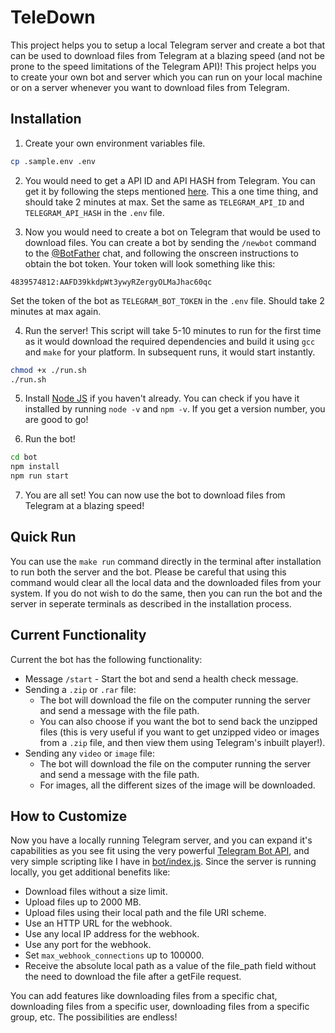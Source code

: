 # TeleDown

This project helps you to setup a local Telegram server and create a bot that can be used to download files from Telegram at a blazing speed (and not be prone to the speed limitations of the Telegram API)! This project helps you to create your own bot and server which you can run on your local machine or on a server whenever you want to download files from Telegram.

## Installation

1. Create your own environment variables file.

```bash
cp .sample.env .env
```

2. You would need to get a API ID and API HASH from Telegram. You can get it by following the steps mentioned [here](https://core.telegram.org/api/obtaining_api_id). This a one time thing, and should take 2 minutes at max. Set the same as `TELEGRAM_API_ID` and `TELEGRAM_API_HASH` in the `.env` file.

3. Now you would need to create a bot on Telegram that would be used to download files. You can create a bot by sending the `/newbot` command to the [@BotFather](https://t.me/botfather) chat, and following the onscreen instructions to obtain the bot token. Your token will look something like this:

```
4839574812:AAFD39kkdpWt3ywyRZergyOLMaJhac60qc
```

Set the token of the bot as `TELEGRAM_BOT_TOKEN` in the `.env` file. Should take 2 minutes at max again.

4. Run the server! This script will take 5-10 minutes to run for the first time as it would download the required dependencies and build it using `gcc` and `make` for your platform. In subsequent runs, it would start instantly.

```bash
chmod +x ./run.sh
./run.sh
```

5. Install [Node JS](https://nodejs.org/en/download/) if you haven't already. You can check if you have it installed by running `node -v` and `npm -v`. If you get a version number, you are good to go! 

6. Run the bot!

```bash
cd bot
npm install
npm run start
```

7. You are all set! You can now use the bot to download files from Telegram at a blazing speed!

## Quick Run

You can use the `make run` command directly in the terminal after installation to run both the server and the bot. Please be careful that using this command would clear all the local data and the downloaded files from your system. If you do not wish to do the same, then you can run the bot and the server in seperate terminals as described in the installation process.  

## Current Functionality

Current the bot has the following functionality:
- Message `/start` - Start the bot and send a health check message.
- Sending a `.zip` or `.rar` file: 
  - The bot will download the file on the computer running the server and send a message with the file path.
  - You can also choose if you want the bot to send back the unzipped files (this is very useful if you want to get unzipped video or images from a `.zip` file, and then view them using Telegram's inbuilt player!).
- Sending any `video` or `image` file:
  - The bot will download the file on the computer running the server and send a message with the file path.
  - For images, all the different sizes of the image will be downloaded.

## How to Customize

Now you have a locally running Telegram server, and you can expand it's capabilities as you see fit using the very powerful [Telegram Bot API](https://core.telegram.org/bots/api), and very simple scripting like I have in [bot/index.js](bot/index.js). Since the server is running locally, you get additional benefits like:
- Download files without a size limit.
- Upload files up to 2000 MB.
- Upload files using their local path and the file URI scheme.
- Use an HTTP URL for the webhook.
- Use any local IP address for the webhook.
- Use any port for the webhook.
- Set `max_webhook_connections` up to 100000.
- Receive the absolute local path as a value of the file_path field without the need to download the file after a getFile request.

You can add features like downloading files from a specific chat, downloading files from a specific user, downloading files from a specific group, etc. The possibilities are endless!